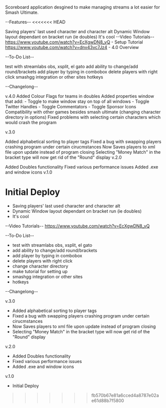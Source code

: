 Scoreboard application desgined to make managing streams a lot easier for Smash Ultimate.

--Features--
<<<<<<< HEAD

Saving players' last used character and character alt
Dynamic Window layout dependant on bracket run (ie doubles)
It's cool
--Video Tutorials-- 
https://www.youtube.com/watch?v=EcXgwDN8_vQ	- Setup Tutorial
https://www.youtube.com/watch?v=dnv43vc7Jz4	- 4.0 Overview

--To-Do List--

test with streamlabs obs, xsplit, el gato
add ability to change/add round/brackets
add player by typing in combobox
delete players with right click
smashgg integration or other sites
hotkeys

--Changelong--

v.4.0
Added Colour Flags for teams in doubles
Added properties window that add:
	- Toggle to make window stay on top of all windows
	- Toggle Twitter Handles
	- Toggle Commentators
	- Toggle Sponsor Icons
Compatibility with other games besides smash ultimate (changing character directory in options)
Fixed problems with selecting certain characters which would crash the program

v.3.0

Added alphabetical sorting to player tags
Fixed a bug with swapping players crashing program under certain cirucmstances
Now Saves players to xml file upon update instead of program closing
Selecting "Money Match" in the bracket type will now get rid of the "Round" display
v.2.0

Added Doubles functionality
Fixed various performance issues
Added .exe and window icons
v.1.0

Initial Deploy
=======
- Saving players' last used character and character alt
- Dynamic Window layout dependant on bracket run (ie doubles)
- It's cool

--Video Tutorials--
https://www.youtube.com/watch?v=EcXgwDN8_vQ

--To-Do List--
- test with streamlabs obs, xsplit, el gato
- add ability to change/add round/brackets
- add player by typing in combobox
- delete players with right click
- change character directory
- make tutorial for setting up
- smashgg integration or other sites
- hotkeys


--Changelong--

v.3.0
- Added alphabetical sorting to player tags
- Fixed a bug with swapping players crashing program under certain cirucmstances
- Now Saves players to xml file upon update instead of program closing
- Selecting "Money Match" in the bracket type will now get rid of the "Round" display

v.2.0
- Added Doubles functionality
- Fixed various performance issues
- Added .exe and window icons

v.1.0
- Initial Deploy
>>>>>>> fb570b67e81a6cced4a8787e02ae61d88b7f5800
